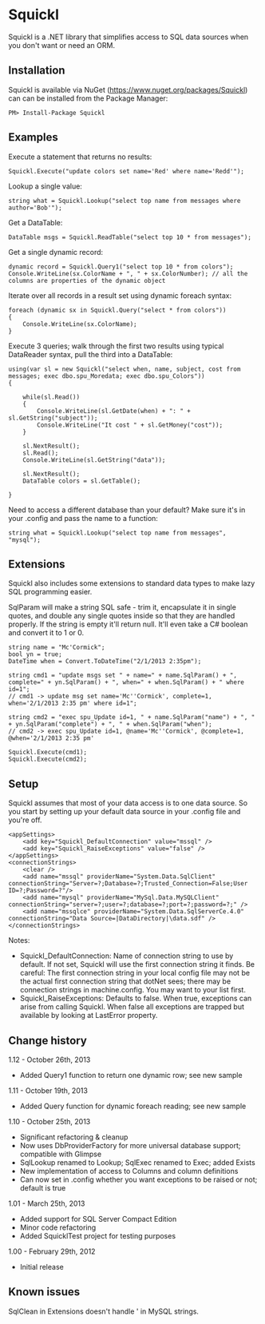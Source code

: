 Squickl 
=============================================================
Squickl is a .NET library that simplifies access to SQL data sources 
when you don't want or need an ORM. 


Installation
-------------------------------------------------------------
Squickl is available via NuGet (https://www.nuget.org/packages/Squickl) can can be installed from the Package Manager:

	PM> Install-Package Squickl


Examples
-------------------------------------------------------------
Execute a statement that returns no results:

	Squickl.Execute("update colors set name='Red' where name='Redd'");

Lookup a single value:

	string what = Squickl.Lookup("select top name from messages where author='Bob'");

Get a DataTable:

	DataTable msgs = Squickl.ReadTable("select top 10 * from messages");

Get a single dynamic record:

	dynamic record = Squickl.Query1("select top 10 * from colors");
	Console.WriteLine(sx.ColorName + ", " + sx.ColorNumber); // all the columns are properties of the dynamic object

Iterate over all records in a result set using dynamic foreach syntax:

	foreach (dynamic sx in Squickl.Query("select * from colors")) 
	{
		Console.WriteLine(sx.ColorName);
	}

Execute 3 queries; walk through the first two results using typical DataReader syntax, pull the third into a DataTable:

	using(var sl = new Squickl("select when, name, subject, cost from messages; exec dbo.spu_Moredata; exec dbo.spu_Colors"))
	{
	
		while(sl.Read())
		{
			Console.WriteLine(sl.GetDate(when) + ": " + sl.GetString("subject"));
			Console.WriteLine("It cost " + sl.GetMoney("cost"));
		}
		
		sl.NextResult();
		sl.Read();
		Console.WriteLine(sl.GetString("data"));
		
		sl.NextResult();
		DataTable colors = sl.GetTable();
		
	}

Need to access a different database than your default? Make sure it's in your .config and pass the name to a function:

	string what = Squickl.Lookup("select top name from messages", "mysql");


Extensions
-------------------------------------------------------------
Squickl also includes some extensions to standard data types to make lazy SQL programming easier.

SqlParam will make a string SQL safe - trim it, encapsulate it in single quotes, and double any single quotes inside so that they are handled properly. 
If the string is empty it'll return null. It'll even take a C# boolean and convert it to 1 or 0.

	string name = "Mc'Cormick";                   
	bool yn = true; 
	DateTime when = Convert.ToDateTime("2/1/2013 2:35pm"); 
	
	string cmd1 = "update msgs set " + name=" + name.SqlParam() + ", complete=" + yn.SqlParam() + ", when=" + when.SqlParam() + " where id=1";
	// cmd1 -> update msg set name='Mc''Cormick', complete=1, when='2/1/2013 2:35 pm' where id=1";
	
	string cmd2 = "exec spu_Update id=1, " + name.SqlParam("name") + ", " + yn.SqlParam("complete") + ", " + when.SqlParam("when");
	// cmd2 -> exec spu_Update id=1, @name='Mc''Cormick', @complete=1, @when='2/1/2013 2:35 pm'
	
	Squickl.Execute(cmd1);
	Squickl.Execute(cmd2);


Setup
-------------------------------------------------------------
Squickl assumes that most of your data access is to one data source. So you start by setting up your default data source in your .config file and you're off.

	<appSettings>
		<add key="Squickl_DefaultConnection" value="mssql" />
		<add key="Squickl_RaiseExceptions" value="false" />
	</appSettings>
	<connectionStrings>
		<clear />
		<add name="mssql" providerName="System.Data.SqlClient" connectionString="Server=?;Database=?;Trusted_Connection=False;User ID=?;Password=?"/>
		<add name="mysql" providerName="MySql.Data.MySQLClient" connectionString="server=?;user=?;database=?;port=?;password=?;" />
	    <add name="mssqlce" providerName="System.Data.SqlServerCe.4.0" connectionString="Data Source=|DataDirectory|\data.sdf" />
	</connectionStrings>

Notes:

- Squickl_DefaultConnection: Name of connection string to use by default. If not set, Squickl will use the first connection string it finds.
Be careful: The first connection string in your local config file may not be the actual first connection string that dotNet sees; 
there may be connection strings in machine.config. You may want to <clear /> your list first.
- Squickl_RaiseExceptions: Defaults to false. When true, exceptions can arise from calling Squickl. 
When false all exceptions are trapped but available by looking at LastError property.



Change history
-------------------------------------------------------------

1.12 - October 26th, 2013
- Added Query1 function to return one dynamic row; see new sample

1.11 - October 19th, 2013
- Added Query function for dynamic foreach reading; see new sample

1.10 - October 25th, 2013
- Significant refactoring & cleanup
- Now uses DbProviderFactory for more universal database support; compatible with Glimpse
- SqlLookup renamed to Lookup; SqlExec renamed to Exec; added Exists
- New implementation of access to Columns and column definitions
- Can now set in .config whether you want exceptions to be raised or not; default is true

1.01 - March 25th, 2013
- Added support for SQL Server Compact Edition
- Minor code refactoring
- Added SquicklTest project for testing purposes

1.00 - February 29th, 2012
- Initial release



Known issues
-------------------------------------------------------------
SqlClean in Extensions doesn't handle \' in MySQL strings.


